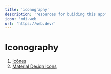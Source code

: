 ```yaml
---
title: 'iconography'
description: 'resources for building this app'
icon: 'mdi-web'
url: 'https://web.dev/'
---
```


# Iconography
1. [Icônes](https://icones.js.org/)
2. [Material Design Icons](https://pictogrammers.github.io/@mdi/font/2.0.46/)

